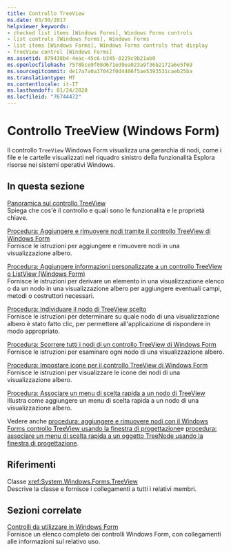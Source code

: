 ```yaml
---
title: Controllo TreeView
ms.date: 03/30/2017
helpviewer_keywords:
- checked list items [Windows Forms], Windows Forms controls
- list controls [Windows Forms], Windows Forms
- list items [Windows Forms], Windows Forms controls that display
- TreeView control [Windows Forms]
ms.assetid: 879438b4-4eac-45c6-b345-0229c9b21ab0
ms.openlocfilehash: 7578bce9f08d671ed9ea023a9f36b2172a6e5f69
ms.sourcegitcommit: de17a7a0a37042f0d4406f5ae5393531caeb25ba
ms.translationtype: MT
ms.contentlocale: it-IT
ms.lasthandoff: 01/24/2020
ms.locfileid: "76744472"
---
```

# <a name="treeview-control-windows-forms"></a>Controllo TreeView (Windows Form)
Il controllo `TreeView` Windows Form visualizza una gerarchia di nodi, come i file e le cartelle visualizzati nel riquadro sinistro della funzionalità Esplora risorse nei sistemi operativi Windows.  
  
## <a name="in-this-section"></a>In questa sezione  
 [Panoramica sul controllo TreeView](treeview-control-overview-windows-forms.md)  
 Spiega che cos'è il controllo e quali sono le funzionalità e le proprietà chiave.  
  
 [Procedura: Aggiungere e rimuovere nodi tramite il controllo TreeView di Windows Form](how-to-add-and-remove-nodes-with-the-windows-forms-treeview-control.md)  
 Fornisce le istruzioni per aggiungere e rimuovere nodi in una visualizzazione albero.  
  
 [Procedura: Aggiungere informazioni personalizzate a un controllo TreeView o ListView (Windows Form)](add-custom-information-to-a-treeview-or-listview-control-wf.md)  
 Fornisce le istruzioni per derivare un elemento in una visualizzazione elenco o da un nodo in una visualizzazione albero per aggiungere eventuali campi, metodi o costruttori necessari.  
  
 [Procedura: Individuare il nodo di TreeView scelto](how-to-determine-which-treeview-node-was-clicked-windows-forms.md)  
 Fornisce le istruzioni per determinare su quale nodo di una visualizzazione albero è stato fatto clic, per permettere all'applicazione di rispondere in modo appropriato.  
  
 [Procedura: Scorrere tutti i nodi di un controllo TreeView di Windows Form](how-to-iterate-through-all-nodes-of-a-windows-forms-treeview-control.md)  
 Fornisce le istruzioni per esaminare ogni nodo di una visualizzazione albero.  
  
 [Procedura: Impostare icone per il controllo TreeView di Windows Form](how-to-set-icons-for-the-windows-forms-treeview-control.md)  
 Fornisce le istruzioni per visualizzare le icone dei nodi di una visualizzazione albero.  
  
 [Procedura: Associare un menu di scelta rapida a un nodo di TreeView](how-to-attach-a-shortcut-menu-to-a-treeview-node.md)  
 Illustra come aggiungere un menu di scelta rapida a un nodo di una visualizzazione albero.  

Vedere anche [procedura: aggiungere e rimuovere nodi con il Windows Forms controllo TreeView usando la finestra di progettazione](add-and-remove-nodes-with-wf-treeview-control-using-the-designer.md)e [procedura: associare un menu di scelta rapida a un oggetto TreeNode usando la finestra di progettazione](how-to-attach-a-shortcut-menu-to-a-treenode-using-the-designer.md).  
  
## <a name="reference"></a>Riferimenti  
 Classe <xref:System.Windows.Forms.TreeView>  
 Descrive la classe e fornisce i collegamenti a tutti i relativi membri.  
  
## <a name="related-sections"></a>Sezioni correlate  
 [Controlli da utilizzare in Windows Form](controls-to-use-on-windows-forms.md)  
 Fornisce un elenco completo dei controlli Windows Form, con collegamenti alle informazioni sul relativo uso.
